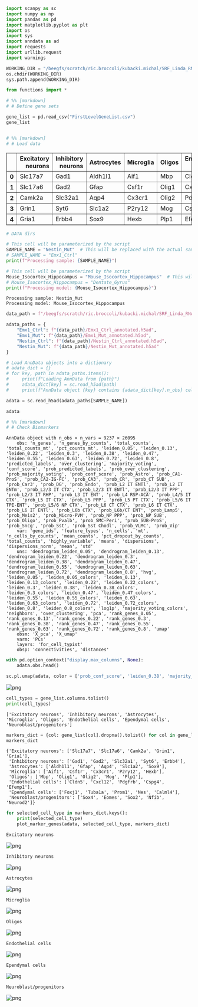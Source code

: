```python
import scanpy as sc
import numpy as np
import pandas as pd
import matplotlib.pyplot as plt
import os
import sys
import anndata as ad
import requests
import urllib.request
import warnings

WORKING_DIR = "/beegfs/scratch/ric.broccoli/kubacki.michal/SRF_Linda_RNA/post_analysis/check_markers"
os.chdir(WORKING_DIR)
sys.path.append(WORKING_DIR)

from functions import *

# %% [markdown]
# # Define gene sets
```


```python
gene_list = pd.read_csv("FirstLevelGeneList.csv")
gene_list


# %% [markdown]
# # Load data
```




<div>
<style scoped>
    .dataframe tbody tr th:only-of-type {
        vertical-align: middle;
    }

    .dataframe tbody tr th {
        vertical-align: top;
    }

    .dataframe thead th {
        text-align: right;
    }
</style>
<table border="1" class="dataframe">
  <thead>
    <tr style="text-align: right;">
      <th></th>
      <th>Excitatory neurons</th>
      <th>Inhibitory neurons</th>
      <th>Astrocytes</th>
      <th>Microglia</th>
      <th>Oligos</th>
      <th>Endothelial cells</th>
      <th>Ependymal cells</th>
      <th>Neuroblast/progenitors</th>
    </tr>
  </thead>
  <tbody>
    <tr>
      <th>0</th>
      <td>Slc17a7</td>
      <td>Gad1</td>
      <td>Aldh1l1</td>
      <td>Aif1</td>
      <td>Mbp</td>
      <td>Cldn5</td>
      <td>Foxj1</td>
      <td>Sox4</td>
    </tr>
    <tr>
      <th>1</th>
      <td>Slc17a6</td>
      <td>Gad2</td>
      <td>Gfap</td>
      <td>Csf1r</td>
      <td>Olig1</td>
      <td>Cxcl12</td>
      <td>Tuba1a</td>
      <td>Eomes</td>
    </tr>
    <tr>
      <th>2</th>
      <td>Camk2a</td>
      <td>Slc32a1</td>
      <td>Aqp4</td>
      <td>Cx3cr1</td>
      <td>Olig2</td>
      <td>Pdgfrb</td>
      <td>Prom1</td>
      <td>Sox2</td>
    </tr>
    <tr>
      <th>3</th>
      <td>Grin1</td>
      <td>Syt6</td>
      <td>Slc1a2</td>
      <td>P2ry12</td>
      <td>Mog</td>
      <td>Cspg4</td>
      <td>Nes</td>
      <td>Nfib</td>
    </tr>
    <tr>
      <th>4</th>
      <td>Gria1</td>
      <td>Erbb4</td>
      <td>Sox9</td>
      <td>Hexb</td>
      <td>Plp1</td>
      <td>Efemp1</td>
      <td>Calml4</td>
      <td>Neurod2</td>
    </tr>
  </tbody>
</table>
</div>




```python
# DATA dirs

# This cell will be parameterized by the script
SAMPLE_NAME = "Nestin_Mut"  # This will be replaced with the actual sample name
# SAMPLE_NAME = "Emx1_Ctrl"
print(f"Processing sample: {SAMPLE_NAME}")

# This cell will be parameterized by the script
Mouse_Isocortex_Hippocampus = "Mouse_Isocortex_Hippocampus"  # This will be replaced with the actual model type
# Mouse_Isocortex_Hippocampus = "Dentate_Gyrus"
print(f"Processing model: {Mouse_Isocortex_Hippocampus}")
```

    Processing sample: Nestin_Mut
    Processing model: Mouse_Isocortex_Hippocampus



```python
data_path = f"/beegfs/scratch/ric.broccoli/kubacki.michal/SRF_Linda_RNA/post_analysis/cell_typist/results_{Mouse_Isocortex_Hippocampus}"

adata_paths = {
    "Emx1_Ctrl": f"{data_path}/Emx1_Ctrl_annotated.h5ad",
    "Emx1_Mut": f"{data_path}/Emx1_Mut_annotated.h5ad",
    "Nestin_Ctrl": f"{data_path}/Nestin_Ctrl_annotated.h5ad",
    "Nestin_Mut": f"{data_path}/Nestin_Mut_annotated.h5ad"
}

# Load AnnData objects into a dictionary
# adata_dict = {}
# for key, path in adata_paths.items():
#     print(f"Loading AnnData from {path}")
#     adata_dict[key] = sc.read_h5ad(path)
#     print(f"AnnData object {key} contains {adata_dict[key].n_obs} cells and {adata_dict[key].n_vars} genes")
```


```python
adata = sc.read_h5ad(adata_paths[SAMPLE_NAME])
```


```python
adata

# %% [markdown]
# # Check Biomarkers
```




    AnnData object with n_obs × n_vars = 9237 × 26095
        obs: 'n_genes', 'n_genes_by_counts', 'total_counts', 'total_counts_mt', 'pct_counts_mt', 'leiden_0.05', 'leiden_0.13', 'leiden_0.22', 'leiden_0.3', 'leiden_0.38', 'leiden_0.47', 'leiden_0.55', 'leiden_0.63', 'leiden_0.72', 'leiden_0.8', 'predicted_labels', 'over_clustering', 'majority_voting', 'conf_score', 'prob_predicted_labels', 'prob_over_clustering', 'prob_majority_voting', 'prob_conf_score', 'prob_Astro', 'prob_CA1-ProS', 'prob_CA2-IG-FC', 'prob_CA3', 'prob_CR', 'prob_CT SUB', 'prob_Car3', 'prob_DG', 'prob_Endo', 'prob_L2 IT ENTl', 'prob_L2 IT ENTm', 'prob_L2/3 IT CTX', 'prob_L2/3 IT ENTl', 'prob_L2/3 IT PPP', 'prob_L2/3 IT RHP', 'prob_L3 IT ENT', 'prob_L4 RSP-ACA', 'prob_L4/5 IT CTX', 'prob_L5 IT CTX', 'prob_L5 PPP', 'prob_L5 PT CTX', 'prob_L5/6 IT TPE-ENT', 'prob_L5/6 NP CTX', 'prob_L6 CT CTX', 'prob_L6 IT CTX', 'prob_L6 IT ENTl', 'prob_L6b CTX', 'prob_L6b/CT ENT', 'prob_Lamp5', 'prob_Meis2', 'prob_Micro-PVM', 'prob_NP PPP', 'prob_NP SUB', 'prob_Oligo', 'prob_Pvalb', 'prob_SMC-Peri', 'prob_SUB-ProS', 'prob_Sncg', 'prob_Sst', 'prob_Sst Chodl', 'prob_VLMC', 'prob_Vip'
        var: 'gene_ids', 'feature_types', 'n_cells', 'mt', 'n_cells_by_counts', 'mean_counts', 'pct_dropout_by_counts', 'total_counts', 'highly_variable', 'means', 'dispersions', 'dispersions_norm', 'mean', 'std'
        uns: 'dendrogram_leiden_0.05', 'dendrogram_leiden_0.13', 'dendrogram_leiden_0.22', 'dendrogram_leiden_0.3', 'dendrogram_leiden_0.38', 'dendrogram_leiden_0.47', 'dendrogram_leiden_0.55', 'dendrogram_leiden_0.63', 'dendrogram_leiden_0.72', 'dendrogram_leiden_0.8', 'hvg', 'leiden_0.05', 'leiden_0.05_colors', 'leiden_0.13', 'leiden_0.13_colors', 'leiden_0.22', 'leiden_0.22_colors', 'leiden_0.3', 'leiden_0.38', 'leiden_0.38_colors', 'leiden_0.3_colors', 'leiden_0.47', 'leiden_0.47_colors', 'leiden_0.55', 'leiden_0.55_colors', 'leiden_0.63', 'leiden_0.63_colors', 'leiden_0.72', 'leiden_0.72_colors', 'leiden_0.8', 'leiden_0.8_colors', 'log1p', 'majority_voting_colors', 'neighbors', 'over_clustering', 'pca', 'rank_genes_0.05', 'rank_genes_0.13', 'rank_genes_0.22', 'rank_genes_0.3', 'rank_genes_0.38', 'rank_genes_0.47', 'rank_genes_0.55', 'rank_genes_0.63', 'rank_genes_0.72', 'rank_genes_0.8', 'umap'
        obsm: 'X_pca', 'X_umap'
        varm: 'PCs'
        layers: 'for_cell_typist'
        obsp: 'connectivities', 'distances'




```python
with pd.option_context("display.max_columns", None):
    adata.obs.head()
```


```python
sc.pl.umap(adata, color = ['prob_conf_score', 'leiden_0.38', 'majority_voting'], legend_loc = 'right margin')
```


    
![png](Nestin_Mut_files/Nestin_Mut_7_0.png)
    



```python
cell_types = gene_list.columns.tolist()
print(cell_types)
```

    ['Excitatory neurons', 'Inhibitory neurons', 'Astrocytes', 'Microglia', 'Oligos', 'Endothelial cells', 'Ependymal cells', 'Neuroblast/progenitors']



```python
markers_dict = {col: gene_list[col].dropna().tolist() for col in gene_list.columns}
markers_dict
```




    {'Excitatory neurons': ['Slc17a7', 'Slc17a6', 'Camk2a', 'Grin1', 'Gria1'],
     'Inhibitory neurons': ['Gad1', 'Gad2', 'Slc32a1', 'Syt6', 'Erbb4'],
     'Astrocytes': ['Aldh1l1', 'Gfap', 'Aqp4', 'Slc1a2', 'Sox9'],
     'Microglia': ['Aif1', 'Csf1r', 'Cx3cr1', 'P2ry12', 'Hexb'],
     'Oligos': ['Mbp', 'Olig1', 'Olig2', 'Mog', 'Plp1'],
     'Endothelial cells': ['Cldn5', 'Cxcl12', 'Pdgfrb', 'Cspg4', 'Efemp1'],
     'Ependymal cells': ['Foxj1', 'Tuba1a', 'Prom1', 'Nes', 'Calml4'],
     'Neuroblast/progenitors': ['Sox4', 'Eomes', 'Sox2', 'Nfib', 'Neurod2']}




```python
for selected_cell_type in markers_dict.keys():
    print(selected_cell_type)
    plot_marker_genes(adata, selected_cell_type, markers_dict)
```

    Excitatory neurons



    
![png](Nestin_Mut_files/Nestin_Mut_10_1.png)
    


    Inhibitory neurons



    
![png](Nestin_Mut_files/Nestin_Mut_10_3.png)
    


    Astrocytes



    
![png](Nestin_Mut_files/Nestin_Mut_10_5.png)
    


    Microglia



    
![png](Nestin_Mut_files/Nestin_Mut_10_7.png)
    


    Oligos



    
![png](Nestin_Mut_files/Nestin_Mut_10_9.png)
    


    Endothelial cells



    
![png](Nestin_Mut_files/Nestin_Mut_10_11.png)
    


    Ependymal cells



    
![png](Nestin_Mut_files/Nestin_Mut_10_13.png)
    


    Neuroblast/progenitors



    
![png](Nestin_Mut_files/Nestin_Mut_10_15.png)
    



```python




```
